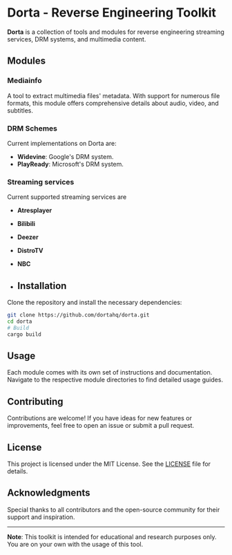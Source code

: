 # Dorta - Reverse Engineering Toolkit 

**Dorta** is a collection of tools and modules for reverse engineering streaming services, DRM systems, and multimedia content.

## Modules

### Mediainfo
A tool to extract multimedia files' metadata. With support for numerous file formats, this module offers comprehensive details about audio, video, and subtitles.

### DRM Schemes
Current implementations on Dorta are:

- **Widevine**: Google's DRM system.
- **PlayReady**: Microsoft's DRM system.

### Streaming services
Current supported streaming services are

- **Atresplayer**
- **Bilibili**
- **Deezer**
- **DistroTV**
- **NBC**

- ## Installation
Clone the repository and install the necessary dependencies:

```bash
git clone https://github.com/dortahq/dorta.git
cd dorta
# Build
cargo build
```

## Usage
Each module comes with its own set of instructions and documentation. Navigate to the respective module directories to find detailed usage guides.

## Contributing
Contributions are welcome! If you have ideas for new features or improvements, feel free to open an issue or submit a pull request.

## License
This project is licensed under the MIT License. See the [LICENSE](LICENSE) file for details.

## Acknowledgments
Special thanks to all contributors and the open-source community for their support and inspiration.

---

**Note**: This toolkit is intended for educational and research purposes only. You are on your own with the usage of this tool.
